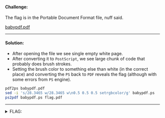  #### Challenge:

The flag is in the Portable Document Format file, nuff said.

[babypdf.pdf](./babypdf.pdf ":ignore")

---

#### Solution:

- After opening the file we see single empty white page.
- After converting it to `PostScript`, we see large chunk of code that probably does brush strokes.
- Setting the brush color to something else than white (in the correct place) and converting the `PS` back to `PDF` reveals the flag (although with some errors from `PS` engine).

```bash
pdf2ps babypdf.pdf
sed -i 's/28.3465 w/28.3465 w\n0.5 0.5 0.5 setrgbcolor/g' babypdf.ps
ps2pdf babypdf.ps flag.pdf
```

---

<details><summary>FLAG:</summary>

```
DrgnS{TooBadWWWIsNotInPDF}
```

</details>
